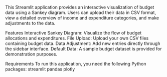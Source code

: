 This Streamlit application provides an interactive visualization of budget data using a Sankey diagram. Users can upload their data in CSV format, view a detailed overview of income and expenditure categories, and make adjustments to the data.

Features
Interactive Sankey Diagram: Visualize the flow of budget allocations and expenditures.
File Upload: Upload your own CSV files containing budget data.
Data Adjustment: Add new entries directly through the sidebar interface.
Default Data: A sample budget dataset is provided for demonstration purposes.

Requirements
To run this application, you need the following Python packages:
streamlit
pandas
plotly

